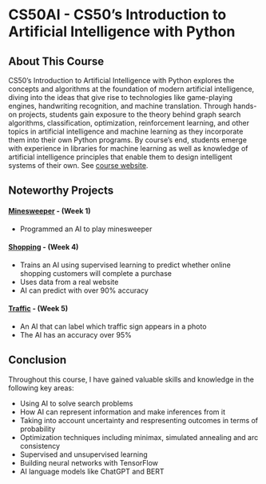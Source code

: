 # CS50AI - CS50’s Introduction to Artificial Intelligence with Python

## About This Course

CS50’s Introduction to Artificial Intelligence with Python explores the concepts and algorithms at the foundation of modern artificial intelligence, diving into the ideas that give rise to technologies like game-playing engines, handwriting recognition, and machine translation. Through hands-on projects, students gain exposure to the theory behind graph search algorithms, classification, optimization, reinforcement learning, and other topics in artificial intelligence and machine learning as they incorporate them into their own Python programs. By course’s end, students emerge with experience in libraries for machine learning as well as knowledge of artificial intelligence principles that enable them to design intelligent systems of their own. See [course website](https://pll.harvard.edu/course/cs50s-introduction-artificial-intelligence-python).

## Noteworthy Projects

#### [Minesweeper](/Week1/minesweeper) - (Week 1)
  - Programmed an AI to play minesweeper

#### [Shopping](/Week4/shopping) - (Week 4)
  - Trains an AI using supervised learning to predict whether online shopping customers will complete a purchase
  - Uses data from a real website
  - AI can predict with over 90% accuracy

#### [Traffic](/Week5/traffic) - (Week 5)
  - An AI that can label which traffic sign appears in a photo
  - The AI has an accuracy over 95%

## Conclusion

Throughout this course, I have gained valuable skills and knowledge in the following key areas:
  - Using AI to solve search problems
  - How AI can represent information and make inferences from it
  - Taking into account uncertainty and respresenting outcomes in terms of probability
  - Optimization techniques including minimax, simulated annealing and arc consistency
  - Supervised and unsupervised learning
  - Building neural networks with TensorFlow 
  - AI language models like ChatGPT and BERT
